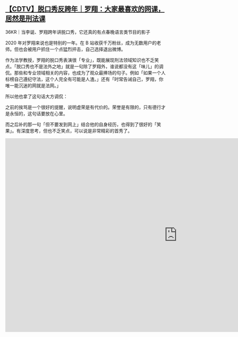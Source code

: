 <!--1609147466000-->
[【CDTV】脱口秀反跨年｜罗翔：大家最喜欢的网课，居然是刑法课](https://chinadigitaltimes.net/chinese/2020/12/%e3%80%90cdtv%e3%80%91%e8%84%b1%e5%8f%a3%e7%a7%80%e5%8f%8d%e8%b7%a8%e5%b9%b4%ef%bd%9c%e7%bd%97%e7%bf%94%ef%bc%9a%e5%a4%a7%e5%ae%b6%e6%9c%80%e5%96%9c%e6%ac%a2%e7%9a%84%e7%bd%91%e8%af%be%ef%bc%8c/)
------

<p>36KR｜当李诞、罗翔跨年讲脱口秀，它还真的有点春晚语言类节目的影子</p><p>2020 年对罗翔来说也是特别的一年。在 B 站收获千万粉丝，成为无数用户的老师。但也会被用户抓住一个点猛烈抨击，自己选择退出微博。</p><p>作为法学教授，罗翔的脱口秀表演很「专业」，既能展现刑法领域知识也不乏笑点。「脱口秀也不是法外之地」就是一句除了罗翔外，谁说都没有这「味儿」的调侃。那些和专业领域相关的内容，也成为了观众最捧场的句子。例如「如果一个人标榜自己遵纪守法，这个人完全有可能是人渣。」还有「时常告诫自己，罗翔，你唯一能沉迷的网就是法网。」</p><p>所以他也拿了这句话大方调侃：</p><p>之前的挨骂是一个很好的提醒，说明虚荣是有代价的。荣誉是有限的，只有德行才是永恒的，这句话要放在心里。</p><p>而之后补的那一句「但不要发到网上」结合他的自身经历，也得到了很好的「笑果」。有深度思考，但也不乏笑点，可以说是非常精彩的首秀了。</p><p><iframe title="【脱口秀反跨年·罗翔】大家最喜欢的网课，居然是刑法课" width="1080" height="608" src="https://www.youtube.com/embed/iiCt00X1dvQ?feature=oembed" frameborder="0" allow="accelerometer; autoplay; clipboard-write; encrypted-media; gyroscope; picture-in-picture" allowfullscreen=""></iframe></p>
